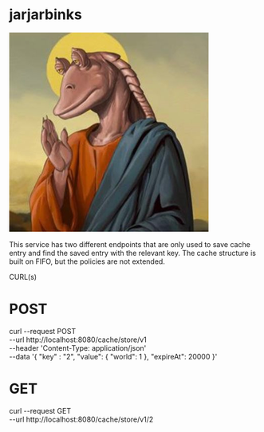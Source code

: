 # jarjarbinks

![Jarjar](./dist/logo.jpg)

This service has two different endpoints that are only used to save cache entry and find the saved entry with the relevant key.
The cache structure is built on FIFO, but the policies are not extended.


CURL(s)

# POST
curl --request POST \
--url http://localhost:8080/cache/store/v1 \
--header 'Content-Type: application/json' \
--data '{
"key" : "2",
"value": {
"world": 1
},
"expireAt": 20000
}'

# GET
curl --request GET \
--url http://localhost:8080/cache/store/v1/2